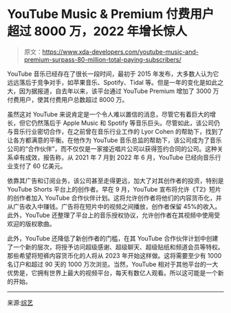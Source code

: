 # YouTube Music & Premium 付费用户超过 8000 万，2022 年增长惊人

> 原文：<https://www.xda-developers.com/youtube-music-and-premium-surpass-80-million-total-paying-subscribers/>

YouTube 音乐已经存在了很长一段时间，最初于 2015 年发布，大多数人认为它远远落后于竞争对手，如苹果音乐、Spotify、Tidal 等。但是一年的变化是如此之大，因为据报道，自去年以来，该平台通过 YouTube Premium 增加了 3000 万付费用户，使其付费用户总数超过 8000 万。

虽然这对 YouTube 来说肯定是一个令人难以置信的消息，尽管它有着巨大的增长，但它仍然落后于 Apple Music 和 Spotify 等音乐巨头。尽管如此，该公司仍与音乐行业密切合作，在之前曾在音乐行业工作的 Lyor Cohen 的帮助下，找到了让各方都满意的平衡。在他作为 YouTube 音乐总监的帮助下，该公司成为了音乐公司的“合作伙伴”，而不仅仅是一家接近唱片公司以获得签约合同的公司。这种关系卓有成效，报告称，从 2021 年 7 月到 2022 年 6 月，YouTube 已经向音乐行业支付了 60 亿美元。

依靠其广告和订阅业务，该公司甚至走得更远，加大了对其创作者的投资，特别是 YouTube Shorts 平台上的创作者。早在 9 月，YouTube 宣布将允许《T2》短片的创作者加入 YouTube 合作伙伴计划。这将允许创作者将他们的内容货币化，并从广告收入中赚钱。广告将在短片中的视频之间播放，创作者保留 45%的收入。此外，YouTube 还整理了平台上的音乐授权协议，允许创作者在其视频中使用受欢迎的版权歌曲。

此外，YouTube 还降低了新创作者的门槛，在其 YouTube 合作伙伴计划中创建了一个新的层次，将授予访问超级感谢、超级聊天、超级贴纸和频道会员等特权。那些希望将短裤内容货币化的人将从 2023 年开始这样做。这将需要至少有 1000 名订户和超过 90 天的 1000 万次浏览。当然，YouTube 相对于其他平台的一大优势是，它拥有世界上最大的视频平台，每天有数亿人观看。所以这可能是一个新的开始。

* * *

来源:[综艺](https://variety.com/2022/music/news/youtube-music-premium-80-million-paying-subscribers-1235427016/amp/)